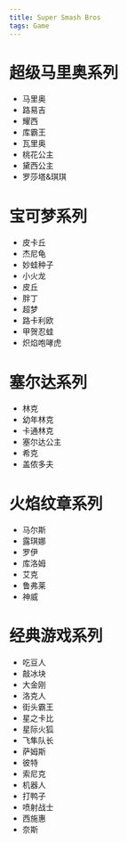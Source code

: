```yaml
---
title: Super Smash Bros
tags: Game
---
```


# 超级马里奥系列

- 马里奥
- 路易吉
- 耀西
- 库霸王
- 瓦里奥
- 桃花公主
- 黛西公主
- 罗莎塔&琪琪

# 宝可梦系列

- 皮卡丘
- 杰尼龟
- 妙蛙种子
- 小火龙
- 皮丘
- 胖丁
- 超梦
- 路卡利欧
- 甲贺忍蛙
- 炽焰咆哮虎

# 塞尔达系列

- 林克
- 幼年林克
- 卡通林克
- 塞尔达公主
- 希克
- 盖侬多夫

# 火焰纹章系列

- 马尔斯
- 露琪娜
- 罗伊
- 库洛姆
- 艾克
- 鲁弗莱
- 神威

# 经典游戏系列

- 吃豆人
- 敲冰块
- 大金刚
- 洛克人
- 街头霸王
- 星之卡比
- 星际火狐
- 飞隼队长
- 萨姆斯
- 彼特
- 索尼克
- 机器人
- 打鸭子
- 喷射战士
- 西施惠
- 奈斯
